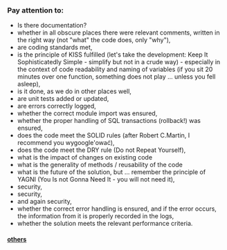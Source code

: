 ### Pay attention to:
 - Is there documentation?
 - whether in all obscure places there were relevant comments, written in the right way (not "what" the code does, only "why"),
 - are coding standards met,
 - is the principle of KISS fulfilled (let's take the development: Keep It Sophisticatedly Simple - simplify but not in a crude way) - especially in the context of code readability and naming of variables (if you sit 20 minutes over one function, something does not play ... unless you fell asleep),
 - is it done, as we do in other places well,
 - are unit tests added or updated,
 - are errors correctly logged,
 - whether the correct module import was ensured,
 - whether the proper handling of SQL transactions (rollback!) was ensured,
 - does the code meet the SOLID rules (after Robert C.Martin, I recommend you wygoogle'ować),
 - does the code meet the DRY rule (Do not Repeat Yourself),
 - what is the impact of changes on existing code
 - what is the generality of methods / reusability of the code
 - what is the future of the solution, but ... remember the principle of YAGNI (You Is not Gonna Need It - you will not need it),
 - security,
 - security,
 - and again security,
 - whether the correct error handling is ensured, and if the error occurs, the information from it is properly recorded in the logs,
 - whether the solution meets the relevant performance criteria.



#### [others](http://koscielski.ninja/code-review-zwrocic-uwage/)
